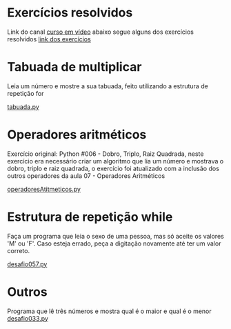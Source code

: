 # Exercícios resolvidos

Link do canal [curso em vídeo](https://www.youtube.com/user/cursosemvideo/)
abaixo segue alguns dos exercícios resolvidos [link dos exercícios](https://www.youtube.com/watch?v=nIHq1MtJaKs&list=PLHz_AreHm4dm6wYOIW20Nyg12TAjmMGT-)

# Tabuada de multiplicar

Leia um número e mostre a sua tabuada, feito utilizando a estrutura de repetição for

[tabuada.py](https://github.com/andreddias/pythonExercicios/blob/master/tabuada.py)

# Operadores aritméticos

Exercício original: Python #006 - Dobro, Triplo, Raiz Quadrada, neste exercício era necessário criar um algoritmo que lia um número e mostrava o dobro, triplo e raiz quadrada, o exercício foi atualizado com a inclusão dos outros operadores da aula 07 - Operadores Aritméticos

[operadoresAtitmeticos.py](https://github.com/andreddias/pythonExercicios/blob/master/operadoresAritmeticos.py)

# Estrutura de repetição while

Faça um programa que leia o sexo de uma pessoa, mas só aceite os valores 'M' ou 'F'. Caso esteja errado, peça a digitação novamente até ter um valor correto.

[desafio057.py](https://github.com/andreddias/pythonExercicios/blob/master/desafio057.py)

# Outros

Programa que lê três números e mostra qual é o maior e qual é o menor
[desafio033.py](https://github.com/andreddias/pythonExercicios/blob/master/desafio033.py)


